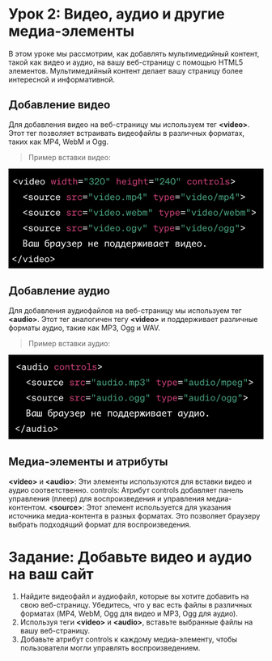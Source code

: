 # Урок 2: Видео, аудио и другие медиа-элементы

В этом уроке мы рассмотрим, как добавлять мультимедийный контент, такой как видео и аудио, на вашу веб-страницу с помощью HTML5 элементов. Мультимедийный контент делает вашу страницу более интересной и информативной.

## Добавление видео

Для добавления видео на веб-страницу мы используем тег **\<video\>**. Этот тег позволяет встраивать видеофайлы в различных форматах, таких как MP4, WebM и Ogg.

>Пример вставки видео:

<img src="/FRONTEND_module_7/3. FRONTEND_module_3/les_2/images/1-1.png" alt="Пример">

## Добавление аудио

Для добавления аудиофайлов на веб-страницу мы используем тег **\<audio\>**. Этот тег аналогичен тегу **\<video\>** и поддерживает различные форматы аудио, такие как MP3, Ogg и WAV.

>Пример вставки аудио:

<img src="/FRONTEND_module_7/3. FRONTEND_module_3/les_2/images/1-2.png" alt="Пример">

## Медиа-элементы и атрибуты

**\<video\>** и **\<audio\>**: Эти элементы используются для вставки видео и аудио соответственно.
controls: Атрибут controls добавляет панель управления (плеер) для воспроизведения и управления медиа-контентом.
**\<source\>**: Этот элемент используется для указания источника медиа-контента в разных форматах. Это позволяет браузеру выбрать подходящий формат для воспроизведения.

# Задание: Добавьте видео и аудио на ваш сайт

1. Найдите видеофайл и аудиофайл, которые вы хотите добавить на свою веб-страницу. Убедитесь, что у вас есть файлы в различных форматах (MP4, WebM, Ogg для видео и MP3, Ogg для аудио).
2. Используя теги **\<video\>** и **\<audio\>**, вставьте выбранные файлы на вашу веб-страницу.
3. Добавьте атрибут controls к каждому медиа-элементу, чтобы пользователи могли управлять воспроизведением.